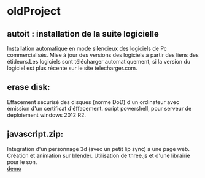 # oldProject
## autoit : installation de la suite logicielle
Installation automatique en mode silencieux des logiciels de Pc commercialisés.
Mise à jour des versions des logiciels à partir des liens des étideurs.Les logiciels sont télécharger automatiquement, si la version du logiciel est plus récente sur le site telecharger.com.

## erase disk:
Effacement sécurisé des disques (norme DoD) d'un ordinateur avec émission d'un certificat d'éffacement.
script powershell, pour serveur de deploiement windows 2012 R2.

## javascript.zip:
Integration d'un personnage 3d (avec un petit lip sync) à une page web.
Création et animation sur blender.
Utilisation de three.js et d'une librairie pour le son.
<br/><a href="http://gheraibia.free.fr/index1.1.html">demo</a>

